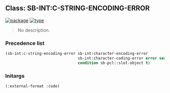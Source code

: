 ## Class: SB-INT:C-STRING-ENCODING-ERROR
[![package](https://img.shields.io/badge/Package-SB--INT-5f9ea0.svg?style=social&colorA=999999)](../) [![type](https://img.shields.io/badge/Type-Class-5f9ea0.svg?style=social&colorA=999999)](../#class) 

> No description.

### Precedence list
```cl
(sb-int:c-string-encoding-error sb-int:character-encoding-error
                                sb-int:character-coding-error error serious-condition
                                condition sb-pcl::slot-object t)
```
### Initargs
```cl
(:external-format :code)
```
